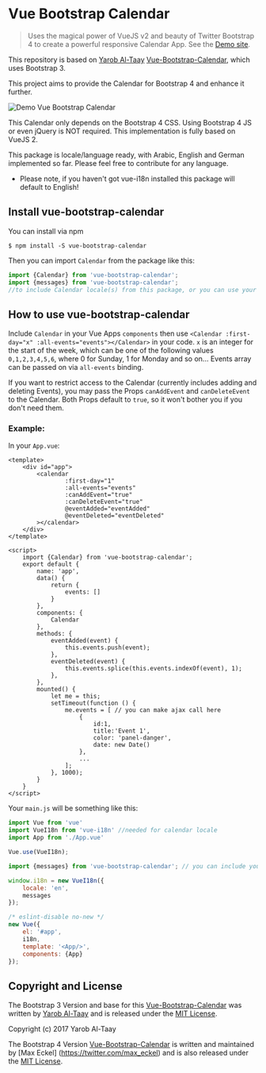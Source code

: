 # Vue Bootstrap Calendar

> Uses the magical power of VueJS v2 and beauty of Twitter Bootstrap 4 to create a powerful responsive Calendar App. See the [Demo site](https://exclusiv3.github.io/Vue-Bootstrap-Calendar/).


This repository is based on [Yarob Al-Taay](https://twitter.com/TheEpicVoyage) [Vue-Bootstrap-Calendar](https://github.com/EazyServer/Vue-Bootstrap-Calendar), which uses Bootstrap 3.

This project aims to provide the Calendar for Bootstrap 4 and enhance it further.

![Demo Vue Bootstrap Calendar](https://github.com/ExCluSiv3/Vue-Bootstrap-Calendar/blob/master/assets/vue-bootstrap-calendar.png)


This Calendar only depends on the Bootstrap 4 CSS. Using Bootstrap 4 JS or even jQuery is NOT required.
This implementation is fully based on VueJS 2.

This package is locale/language ready, with Arabic, English and German implemented so far.
Please feel free to contribute for any language.

* Please note, if you haven't got vue-i18n installed this package will default to English!

## Install vue-bootstrap-calendar #

You can install via npm
   
    $ npm install -S vue-bootstrap-calendar

Then you can import ``Calendar`` from the package like this:

```javascript
import {Calendar} from 'vue-bootstrap-calendar';
import {messages} from 'vue-bootstrap-calendar';
//to include Calendar locale(s) from this package, or you can use your own one!
```

## How to use vue-bootstrap-calendar 

Include ```Calendar``` in your Vue Apps ```components``` then use ```<Calendar :first-day="x" :all-events="events"></Calendar>``` in your code. ``x`` is an integer for the start of the week, which can be one of the following values ``0,1,2,3,4,5,6``, where 0 for Sunday, 1 for Monday and so on...
Events array can be passed on via ``all-events`` binding.

If you want to restrict access to the Calendar (currently includes adding and deleting Events), you may pass the Props ```canAddEvent``` and ```canDeleteEvent``` to the Calendar. Both Props default to ```true```, so it won't bother you if you don't need them.

### Example:

In your ``App.vue``:

```vue
<template>
    <div id="app">
        <calendar
                :first-day="1"
                :all-events="events"
                :canAddEvent="true"
                :canDeleteEvent="true"
                @eventAdded="eventAdded"
                @eventDeleted="eventDeleted"
        ></calendar>
    </div>
</template>

<script>
    import {Calendar} from 'vue-bootstrap-calendar';
    export default {
        name: 'app',
        data() {
            return {
                events: []
            }
        },
        components: {
            Calendar
        },
        methods: {
            eventAdded(event) {
                this.events.push(event);
            },
            eventDeleted(event) {
                this.events.splice(this.events.indexOf(event), 1);
            },
        },
        mounted() {
            let me = this;
            setTimeout(function () {
                me.events = [ // you can make ajax call here
                    {
                        id:1,
                        title:'Event 1',
                        color: 'panel-danger',
                        date: new Date()
                    },
                    ...
                ];
            }, 1000);
        }
    }
</script>
```

Your ``main.js`` will be something like this:

```javascript
import Vue from 'vue'
import VueI18n from 'vue-i18n' //needed for calendar locale
import App from './App.vue'

Vue.use(VueI18n);

import {messages} from 'vue-bootstrap-calendar'; // you can include your own translation here if you want!

window.i18n = new VueI18n({
    locale: 'en',
    messages
});

/* eslint-disable no-new */
new Vue({
    el: '#app',
    i18n,
    template: '<App/>',
    components: {App}
});
```

## Copyright and License

The Bootstrap 3 Version and base for this [Vue-Bootstrap-Calendar](https://github.com/EazyServer/Vue-Bootstrap-Calendar) was written by [Yarob Al-Taay](https://twitter.com/TheEpicVoyage) and is released under the [MIT License](LICENSE.md).

Copyright (c) 2017 Yarob Al-Taay

The Bootstrap 4 Version [Vue-Bootstrap-Calendar](https://github.com/ExCluSiv3/Vue-Bootstrap-Calendar) is written and maintained by [Max Eckel] 
(https://twitter.com/max_eckel) and is also released under the [MIT License](LICENSE.md).